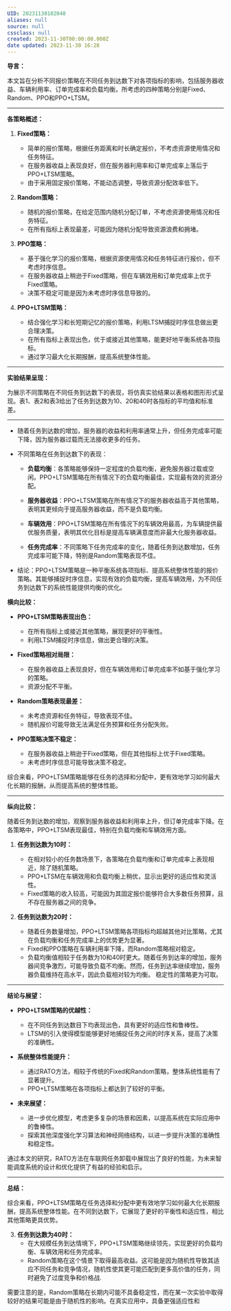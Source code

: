 ```yaml
---
UID: 20231130102040
aliases: null
source: null
cssclass: null
created: 2023-11-30T00:00:00.000Z
date updated: 2023-11-30 16:28
---
```


**导言：**

本文旨在分析不同报价策略在不同任务到达数下对各项指标的影响，包括服务器收益、车辆利用率、订单完成率和负载均衡。所考虑的四种策略分别是Fixed、Random、PPO和PPO+LTSM。

---

**各策略概述：**

1. **Fixed策略：**
   - 简单的报价策略，根据任务距离和时长确定报价，不考虑资源使用情况和任务特征。
   - 在服务器收益上表现良好，但在服务器利用率和订单完成率上落后于PPO+LTSM策略。
   - 由于采用固定报价策略，不能动态调整，导致资源分配效率低下。

2. **Random策略：**
   - 随机的报价策略，在给定范围内随机分配订单，不考虑资源使用情况和任务特征。
   - 在所有指标上表现最差，可能因为随机分配导致资源浪费和拥堵。

3. **PPO策略：**
   - 基于强化学习的报价策略，根据资源使用情况和任务特征进行报价，但不考虑时序信息。
   - 在服务器收益上稍逊于Fixed策略，但在车辆效用和订单完成率上优于Fixed策略。
   - 决策不稳定可能是因为未考虑时序信息导致的。

4. **PPO+LTSM策略：**
   - 结合强化学习和长短期记忆的报价策略，利用LTSM捕捉时序信息做出更合理决策。
   - 在所有指标上表现出色，优于或接近其他策略，能更好地平衡系统各项指标。
   - 通过学习最大化长期报酬，提高系统整体性能。

---

**实验结果呈现：**

为展示不同策略在不同任务到达数下的表现，将仿真实验结果以表格和图形形式呈现。表1、表2和表3给出了任务到达数为10、20和40时各指标的平均值和标准差。

---

- 随着任务到达数的增加，服务器的收益和利用率通常上升，但任务完成率可能下降，因为服务器过载而无法接收更多的任务。

- 不同策略在任务到达数下的表现：
  - **负载均衡**：各策略能够保持一定程度的负载均衡，避免服务器过载或空闲。PPO+LTSM策略在所有情况下的负载均衡最佳，实现最有效的资源分配。

  - **服务器收益**：PPO+LTSM策略在所有情况下的服务器收益高于其他策略，表明其更倾向于提高服务器收益，而不是负载均衡。

  - **车辆效用**：PPO+LTSM策略在所有情况下的车辆效用最高，为车辆提供最优服务质量，表明其优化目标是提高车辆满意度而非最大化服务器收益。

  - **任务完成率**：不同策略下任务完成率的变化，随着任务到达数增加，任务完成率可能下降，特别是Random策略表现不佳。

- 结论：PPO+LTSM策略是一种平衡系统各项指标、提高系统整体性能的报价策略。其能够捕捉时序信息，实现有效的负载均衡，提高车辆效用，为不同任务到达数下的系统性能提供均衡的优化。

**横向比较：**

- **PPO+LTSM策略表现出色：**
  - 在所有指标上或接近其他策略，展现更好的平衡性。
  - 利用LTSM捕捉时序信息，做出更合理的决策。

- **Fixed策略相对局限：**
  - 在服务器收益上表现良好，但在车辆效用和订单完成率不如基于强化学习的策略。
  - 资源分配不平衡。

- **Random策略表现最差：**
  - 未考虑资源和任务特征，导致表现不佳。
  - 随机报价可能导致无法满足任务预算和任务分配失败。

- **PPO策略决策不稳定：**
  - 在服务器收益上稍逊于Fixed策略，但在其他指标上优于Fixed策略。
  - 未考虑时序信息可能导致决策不稳定。

综合来看，PPO+LTSM策略能够在任务的选择和分配中，更有效地学习如何最大化长期的报酬，从而提高系统的整体性能。

---

**纵向比较：**

随着任务到达数的增加，观察到服务器收益和利用率上升，但订单完成率下降。在各策略中，PPO+LTSM表现最佳，特别在负载均衡和车辆效用方面。

1. **任务到达数为10时：**
   - 在相对较小的任务数场景下，各策略在负载均衡和订单完成率上表现相近，除了随机策略。
   - PPO+LTSM在车辆效用和负载均衡上稍优，显示出更好的适应性和灵活性。
   - Fixed策略的收入较高，可能因为其固定报价能够符合大多数任务预算，且不存在服务器之间的竞争。

2. **任务到达数为20时：**
   - 随着任务数量增加，PPO+LTSM策略各项指标均超越其他对比策略，尤其在负载均衡和任务完成率上的优势更为显著。
   - Fixed和PPO策略在车辆利用率下降，而Random策略相对稳定。
   - 负载均衡值相较于任务数为10和40时更大。随着任务到达率的增加，服务器间竞争激烈，可能导致负载不均衡。然而，任务到达率继续增加，服务器负载维持在高水平，因此负载相对较为均衡。
稳定性的策略更为可取。

---

**结论与展望：**

- **PPO+LTSM策略的优越性：**
  - 在不同任务到达数目下均表现出色，具有更好的适应性和鲁棒性。
  - LTSM的引入使得模型能够更好地捕捉任务之间的时序关系，提高了决策的准确性。

- **系统整体性能提升：**
  - 通过RATO方法，相较于传统的Fixed和Random策略，整体系统性能有了显著提升。
  - PPO+LTSM策略在各项指标上都达到了较好的平衡。

- **未来展望：**
  - 进一步优化模型，考虑更多复杂的场景和因素，以提高系统在实际应用中的鲁棒性。
  - 探索其他深度强化学习算法和神经网络结构，以进一步提升决策的准确性和稳定性。

通过本文的研究，RATO方法在车联网任务卸载中展现出了良好的性能，为未来智能调度系统的设计和优化提供了有益的经验和启示。

---

**总结：**

综合来看，PPO+LTSM策略在任务选择和分配中更有效地学习如何最大化长期报酬，提高系统整体性能。在不同到达数下，它展现了更好的平衡性和适应性，相比其他策略更具优势。

3. **任务到达数为40时：**
   - 在大规模任务到达情境下，PPO+LTSM策略继续领先，实现更好的负载均衡、车辆效用和任务完成率。
   - Random策略在这个情景下取得最高收益。这可能是因为随机性导致其适应不同任务和竞争情况，随机性使其更可能匹配到更多高价值的任务，同时避免了过度竞争和价格战.

需要注意的是，Random策略在长期内可能不具备稳定性，而在某一次实验中取得较好的结果可能是由于随机性的影响。在真实应用中，具备更强适应性和